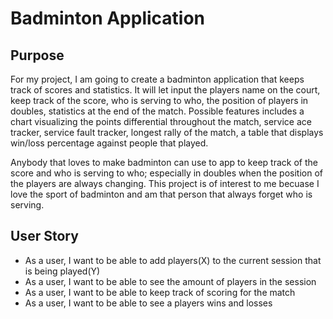 # Badminton Application

## Purpose
For my project, I am going to create a badminton application that keeps track of scores and statistics. 
It will let input the players name on the court, keep track of the score,
who is serving to who, the position of players in doubles, statistics at the end of the match. 
Possible features includes a chart visualizing the points differential throughout the match,
service ace tracker, service fault tracker, longest rally of the match, a table that displays win/loss percentage 
against people that played. 

Anybody that loves to make badminton can use to app to keep track of the score and who is serving to who; especially 
in doubles when the position of the players are always changing. This project is of interest to me becuase 
I love the sport of badminton and am that person that always forget who is serving. 
## User Story
- As a user, I want to be able to add players(X) to the current session that is being played(Y)
- As a user, I want to be able to see the amount of players in the session
- As a user, I want to be able to keep track of scoring for the match
- As a user, I want to be able to see a players wins and losses
